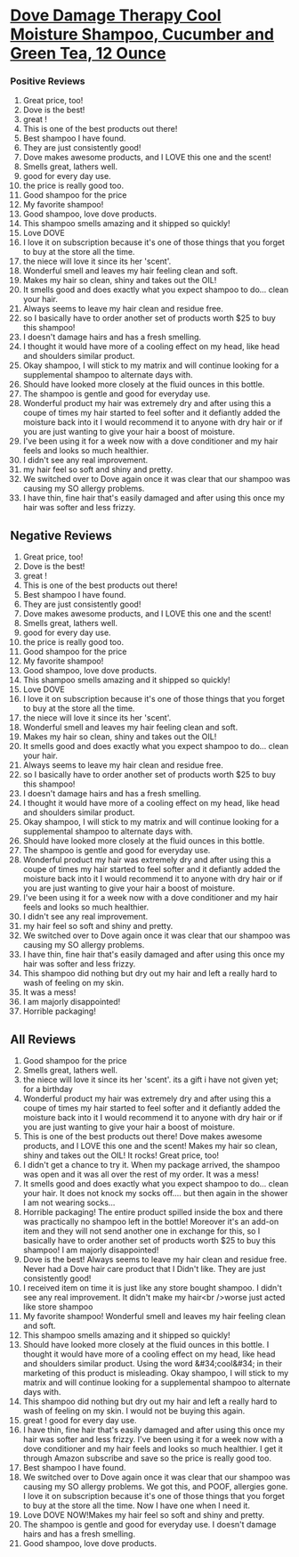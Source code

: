 # [Dove Damage Therapy Cool Moisture Shampoo, Cucumber and Green Tea, 12 Ounce](https://products.checkmycream.com/products/Dove-Damage-Therapy-Cool-Moisture-Shampoo-Cucumber-and-Green-Tea-12-Ounce.html)

### Positive Reviews

<ol>
      <li>Great price, too!</li>
      <li>Dove is the best!</li>
      <li>great  !</li>
      <li>This is one of the best products out there!  </li>
      <li>Best shampoo I have found.</li>
      <li>They are just consistently good!</li>
      <li>Dove makes awesome products, and I LOVE this one and the scent!  </li>
      <li>Smells great, lathers well.</li>
      <li>good for every day use.</li>
      <li>the price is really good too.</li>
      <li>Good shampoo for the price</li>
      <li>My favorite shampoo!  </li>
      <li>Good shampoo, love dove products.</li>
      <li>This shampoo smells amazing and it shipped so quickly!</li>
      <li>Love DOVE</li>
      <li>I love it on subscription because it&#x27;s one of those things that you forget to buy at the store all the time.  </li>
      <li>the niece will love it since its her &#x27;scent&#x27;.</li>
      <li>Wonderful smell and leaves my hair feeling clean and soft.</li>
      <li>Makes my hair so clean, shiny and takes out the OIL!  </li>
      <li>It smells good and does exactly what you expect shampoo to do... clean your hair.  </li>
      <li>Always seems to leave my hair clean and residue free.</li>
      <li>so I basically have to order another set of products worth $25 to buy this shampoo!</li>
      <li>I doesn&#x27;t damage hairs and has a fresh smelling.</li>
      <li>I thought it would have more of a cooling effect on my head, like head and shoulders similar product.</li>
      <li>Okay shampoo, I will stick to my matrix and will continue looking for a supplemental shampoo to alternate days with.</li>
      <li>Should have looked more closely at the fluid ounces in this bottle.</li>
      <li>The shampoo is gentle and good for everyday use.</li>
      <li>Wonderful product my hair was extremely dry and after using this a coupe of times my hair started to feel softer and it defiantly added the moisture back into it I would recommend it to anyone with dry hair or if you are just wanting to give your hair a boost of moisture.</li>
      <li>I&#x27;ve been using it for a week now with a dove conditioner and my hair feels and looks so much healthier.</li>
      <li>I didn&#x27;t see any real improvement.</li>
      <li>my hair feel so soft and shiny and pretty.</li>
      <li>We switched over to Dove again once it was clear that our shampoo was causing my SO allergy problems.</li>
      <li>I have thin, fine hair that&#x27;s easily damaged and after using this once my hair was softer and less frizzy.</li>
</ol>


<h2>Negative Reviews</h2>
<ol>
<li> Great price, too!</li>
<li> Dove is the best!</li>
<li> great  !</li>
<li> This is one of the best products out there!  </li>
<li> Best shampoo I have found.</li>
<li> They are just consistently good!</li>
<li> Dove makes awesome products, and I LOVE this one and the scent!  </li>
<li> Smells great, lathers well.</li>
<li> good for every day use.</li>
<li> the price is really good too.</li>
<li> Good shampoo for the price</li>
<li> My favorite shampoo!  </li>
<li> Good shampoo, love dove products.</li>
<li> This shampoo smells amazing and it shipped so quickly!</li>
<li> Love DOVE</li>
<li> I love it on subscription because it&#x27;s one of those things that you forget to buy at the store all the time.  </li>
<li> the niece will love it since its her &#x27;scent&#x27;.</li>
<li> Wonderful smell and leaves my hair feeling clean and soft.</li>
<li> Makes my hair so clean, shiny and takes out the OIL!  </li>
<li> It smells good and does exactly what you expect shampoo to do... clean your hair.  </li>
<li> Always seems to leave my hair clean and residue free.</li>
<li> so I basically have to order another set of products worth $25 to buy this shampoo!</li>
<li> I doesn&#x27;t damage hairs and has a fresh smelling.</li>
<li> I thought it would have more of a cooling effect on my head, like head and shoulders similar product.</li>
<li> Okay shampoo, I will stick to my matrix and will continue looking for a supplemental shampoo to alternate days with.</li>
<li> Should have looked more closely at the fluid ounces in this bottle.</li>
<li> The shampoo is gentle and good for everyday use.</li>
<li> Wonderful product my hair was extremely dry and after using this a coupe of times my hair started to feel softer and it defiantly added the moisture back into it I would recommend it to anyone with dry hair or if you are just wanting to give your hair a boost of moisture.</li>
<li> I&#x27;ve been using it for a week now with a dove conditioner and my hair feels and looks so much healthier.</li>
<li> I didn&#x27;t see any real improvement.</li>
<li> my hair feel so soft and shiny and pretty.</li>
<li> We switched over to Dove again once it was clear that our shampoo was causing my SO allergy problems.</li>
<li> I have thin, fine hair that&#x27;s easily damaged and after using this once my hair was softer and less frizzy.</li>
<li> This shampoo did nothing but dry out my hair and left a really hard to wash of feeling on my skin.</li>
<li> It was a mess!</li>
<li> I am majorly disappointed!</li>
<li> Horrible packaging!</li>
</ol>

<h2>All Reviews</h2>

<ol>
    <li> Good shampoo for the price</li>
    <li> Smells great, lathers well.</li>
    <li> the niece will love it since its her &#x27;scent&#x27;. its a gift i have not given yet; for a birthday</li>
    <li> Wonderful product my hair was extremely dry and after using this a coupe of times my hair started to feel softer and it defiantly added the moisture back into it I would recommend it to anyone with dry hair or if you are just wanting to give your hair a boost of moisture.</li>
    <li> This is one of the best products out there!  Dove makes awesome products, and I LOVE this one and the scent!  Makes my hair so clean, shiny and takes out the OIL!  It rocks!  Great price, too!</li>
    <li> I didn&#x27;t get a chance to try it. When my package arrived, the shampoo was open and it was all over the rest of my order. It was a mess!</li>
    <li> It smells good and does exactly what you expect shampoo to do... clean your hair.  It does not knock my socks off....  but then again in the shower I am not wearing socks...</li>
    <li> Horrible packaging! The entire product spilled inside the box and there was practically no shampoo left in the bottle! Moreover it&#x27;s an add-on item and they will not send another one in exchange for this, so I basically have to order another set of products worth $25 to buy this shampoo! I am majorly disappointed!</li>
    <li> Dove is the best! Always seems to leave my hair clean and residue free. Never had a Dove hair care product that I Didn&#x27;t like. They are just consistently good!</li>
    <li> I received item on time it is just like any store bought shampoo. I didn&#x27;t see any real improvement. It didn&#x27;t make my hair&lt;br /&gt;worse just acted like store shampoo</li>
    <li> My favorite shampoo!  Wonderful smell and leaves my hair feeling clean and soft.</li>
    <li> This shampoo smells amazing and it shipped so quickly!</li>
    <li> Should have looked more closely at the fluid ounces in this bottle. I thought it would have more of a cooling effect on my head, like head and shoulders similar product. Using the word &amp;#34;cool&amp;#34; in their marketing of this product is misleading.  Okay shampoo, I will stick to my matrix and will continue looking for a supplemental shampoo to alternate days with.</li>
    <li> This shampoo did nothing but dry out my hair and left a really hard to wash of feeling on my skin. I would not be buying this again.</li>
    <li> great  ! good for every day use.</li>
    <li> I have thin, fine hair that&#x27;s easily damaged and after using this once my hair was softer and less frizzy. I&#x27;ve been using it for a week now with a dove conditioner and my hair feels and looks so much healthier. I get it through Amazon subscribe and save so the price is really good too.</li>
    <li> Best shampoo I have found.</li>
    <li> We switched over to Dove again once it was clear that our shampoo was causing my SO allergy problems. We got this, and POOF, allergies gone.  I love it on subscription because it&#x27;s one of those things that you forget to buy at the store all the time.  Now I have one when I need it.</li>
    <li> Love DOVE NOW!Makes my hair feel so soft and shiny and pretty.</li>
    <li> The shampoo is gentle and good for everyday use. I doesn&#x27;t damage hairs and has a fresh smelling.</li>
    <li> Good shampoo, love dove products.</li>
</ol>




